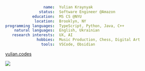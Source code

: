 ```yaml
                 name:  Yulian Kraynyak
               status:  Software Engineer @Amazon 
            education:  MS CS @NYU
             location:  Brooklyn, NY
programming languages:  TypeScript, Python, Java, C++
    natural languages:  English, Ukrainian
   research interests:  UX, AI
              hobbies:  Music Production, Chess, Digital Art
                tools:  VSCode, Obsidian
```

[yulian.codes](https://yulian.codes)

<a href="#">
<img src="https://komarev.com/ghpvc/?username=ykray&color=0e1116&style=for-the-badge"/>
</a>

<!--
**ykray/ykray** is a ✨ _special_ ✨ repository because its `README.md` (this file) appears on your GitHub profile.

Here are some ideas to get you started:

- 🔭 I’m currently working on ...
- 🌱 I’m currently learning ...
- 👯 I’m looking to collaborate on ...
- 🤔 I’m looking for help with ...
- 💬 Ask me about ...
- 📫 How to reach me: ...
- 😄 Pronouns: ...
- ⚡ Fun fact: ...
-->
